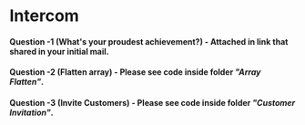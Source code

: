 # Intercom

#### Question -1 (What's your proudest achievement?) - Attached in link that shared in your initial mail.
#### Question -2 (Flatten array) -  Please see code inside folder *"Array Flatten"*.
#### Question -3 (Invite Customers) -  Please see code inside folder *"Customer Invitation"*.
